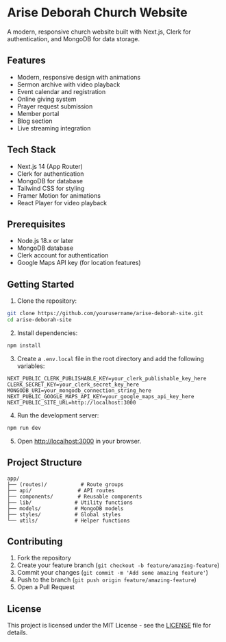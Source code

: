 # Arise Deborah Church Website

A modern, responsive church website built with Next.js, Clerk for authentication, and MongoDB for data storage.

## Features

- Modern, responsive design with animations
- Sermon archive with video playback
- Event calendar and registration
- Online giving system
- Prayer request submission
- Member portal
- Blog section
- Live streaming integration

## Tech Stack

- Next.js 14 (App Router)
- Clerk for authentication
- MongoDB for database
- Tailwind CSS for styling
- Framer Motion for animations
- React Player for video playback

## Prerequisites

- Node.js 18.x or later
- MongoDB database
- Clerk account for authentication
- Google Maps API key (for location features)

## Getting Started

1. Clone the repository:

```bash
git clone https://github.com/yourusername/arise-deborah-site.git
cd arise-deborah-site
```

2. Install dependencies:

```bash
npm install
```

3. Create a `.env.local` file in the root directory and add the following variables:

```env
NEXT_PUBLIC_CLERK_PUBLISHABLE_KEY=your_clerk_publishable_key_here
CLERK_SECRET_KEY=your_clerk_secret_key_here
MONGODB_URI=your_mongodb_connection_string_here
NEXT_PUBLIC_GOOGLE_MAPS_API_KEY=your_google_maps_api_key_here
NEXT_PUBLIC_SITE_URL=http://localhost:3000
```

4. Run the development server:

```bash
npm run dev
```

5. Open [http://localhost:3000](http://localhost:3000) in your browser.

## Project Structure

```
app/
├── (routes)/           # Route groups
├── api/               # API routes
├── components/        # Reusable components
├── lib/              # Utility functions
├── models/           # MongoDB models
├── styles/           # Global styles
└── utils/            # Helper functions
```

## Contributing

1. Fork the repository
2. Create your feature branch (`git checkout -b feature/amazing-feature`)
3. Commit your changes (`git commit -m 'Add some amazing feature'`)
4. Push to the branch (`git push origin feature/amazing-feature`)
5. Open a Pull Request

## License

This project is licensed under the MIT License - see the [LICENSE](LICENSE) file for details.
